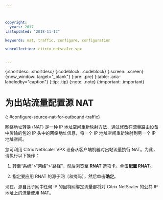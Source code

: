 ```yaml
---



copyright:
  years: 2017
lastupdated: "2018-11-12"

keywords: nat, traffic, configure, configuration

subcollection: citrix-netscaler-vpx


---
```


{:shortdesc: .shortdesc}
{:codeblock: .codeblock}
{:screen: .screen}
{:new_window: target="_blank"}
{:pre: .pre}
{:table: .aria-labeledby="caption"}
{:tip: .tip}
{:note: .note}
{:important: .important}

# 为出站流量配置源 NAT
{: #configure-source-nat-for-outbound-traffic}

网络地址转换 (NAT) 是一种 IP 地址空间重新映射方法，通过修改在流量路由设备中传输的包的 IP 头中的网络地址信息，将一个 IP 地址空间重新映射到另一个 IP 地址空间。

您可利用 Citrix NetScaler VPX 设备从客户端机器对出站流量执行 NAT。为此，请执行以下操作：

1. 转至“系统”>“网络”>“路径”，然后浏览至 **RNAT** 选项卡。单击**配置 RNAT**。

2. 指定要应用 RNAT 的源子网（和掩码），然后单击**确定**。

现在，源自此子网中任何 IP 的因特网绑定流量都将对 Citrix NetScaler 的公共 IP 地址上的流量使用 NAT。    
